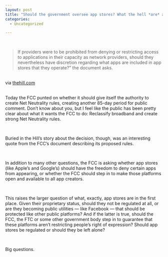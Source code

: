```yaml
---
layout: post
title: "Should the government oversee app stores? What the hell *are* app\nstores?"
categories:
  - Uncategorized

---
```


<div class="posterous_bookmarklet_entry"><br /><blockquote class="posterous_medium_quote">If providers were to be prohibited from denying or restricting access to applications in their capacity as network providers, should they nevertheless have discretion regarding what apps are included in app stores that they operate?&#8221; the document asks.</blockquote><br /><div class="posterous_quote_citation">via <a href="http://thehill.com/blogs/hillicon-valley/technology/116807-fcc-spells-out-possible-new-mandates-for-broadband-providers">thehill.com</a></div><br /><p>Today the FCC punted on whether it should give itself the authority to create Net Neutrality rules, creating another 85-day period for public comment. Don&#8217;t know about you, but I feel like the public has been pretty clear about what it wants the FCC to do: Reclassify broadband and create strong Net Neutrality rules.</p><br /><p>Buried in the Hill&#8217;s story about the decision, though, was an interesting quote from the FCC&#8217;s document describing its proposed rules.</p><br /><p>In addition to many other questions, the FCC is asking whether app stores (like Apple&#8217;s and Google&#8217;s) should have the freedom to deny certain apps from appearing, or whether the FCC should step in to make those platforms open and available to all app creators.</p><br /><p>This raises the larger question of what, exactly, app stores are in the first place. Given their proprietary status, should they not be regulated at all, or are they becoming public utilities &#8212; like Facebook &#8212; that should be protected like other public platforms? And if the latter is true, should the FCC, the FTC or some other government body step in to guarantee that these platforms aren&#8217;t restricting people&#8217;s right of expression? Should app stores be regulated or should they be left alone?</p><br /><p>Big questions.</p><br /></div><div class="blogger-post-footer"><img width="1" height="1" src="https://blogger.googleusercontent.com/tracker/8920950033468593796-1904878171463496165?l=openmobile.blogspot.com" alt="" /></div>
